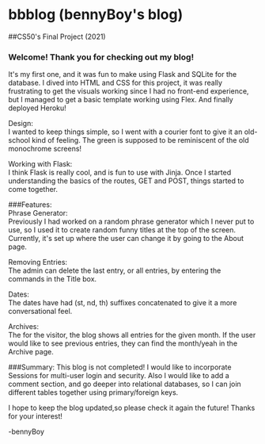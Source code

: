 # bbblog (bennyBoy's blog)
##CS50's Final Project (2021)
### Welcome! Thank you for checking out my blog!

It's my first one, and it was fun to make using Flask and SQLite for the database.
I dived into HTML and CSS for this project, 
it was really frustrating to get the visuals working 
since I had no front-end experience, but I managed 
to get a basic template working using Flex. And finally deployed
Heroku!

Design:<br>
I wanted to keep things simple, so I went with a courier font to 
give it an old-school kind of feeling. The green is supposed to be
reminiscent of the old monochrome screens!

Working with Flask:<br>
I think Flask is really cool, and is fun to use with Jinja. Once I 
started understanding the basics of the routes, GET and POST, things started to
come together.

###Features:<br>
Phrase Generator:<br>
Previously I had worked on a random phrase generator which I never
put to use, so I used it to create random funny titles at the top of
the screen. Currently, it's set up where the user can change it by
going to the About page. 

Removing Entries:<br>
The admin can delete the 
last entry, or all entries, by entering the commands in the Title
box. 

Dates:<br>
The dates have had (st, nd, th) suffixes concatenated to 
give it a more conversational feel. 


Archives:<br>
The for the visitor, the blog
shows all entries for the given month. If the user would like to
see previous entries, they can find the month/yeah in the Archive
page.

###Summary:
This blog is not completed! I would like to incorporate Sessions
for multi-user login and security. Also I would like to add a
comment section, and go deeper into relational databases, so I can 
join different tables together using primary/foreign keys.

I hope to keep the blog updated,so please check it again the 
future! Thanks for your interest!

-bennyBoy
